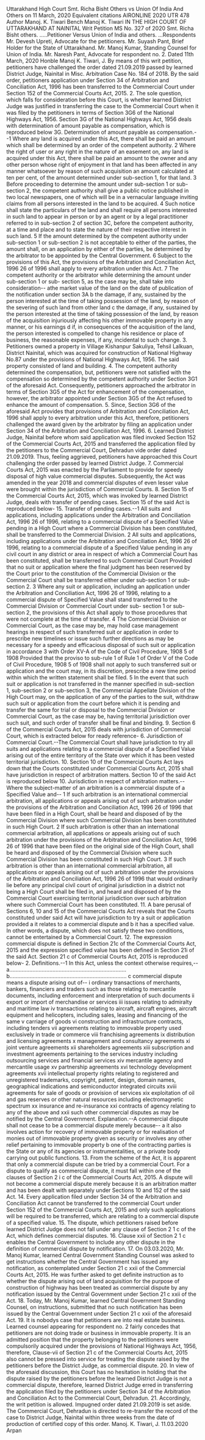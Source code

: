 Uttarakhand High Court Smt. Richa Bisht  Others vs Union Of India And Others on 11 March, 2020 Equivalent citations AIRONLINE 2020 UTR 478 Author Manoj. K. Tiwari Bench Manoj K. Tiwari IN THE HIGH COURT OF UTTARAKHAND AT NAINITAL Writ Petition MS No. 327 of 2020 Smt. Richa Bisht  others. .....Petitioner Versus Union of India and others. ...Respondents Mr. Devesh Upreti, Advocate for the petitioners. Mr. Suyash Pant, Brief Holder for the State of Uttarakhand. Mr. Manoj Kumar, Standing Counsel for Union of India. Mr. Naresh Pant, Advocate for respondent no. 2. Dated 11th March, 2020 Honble Manoj K. Tiwari, J. By means of this writ petition, petitioners have challenged the order dated 21.09.2019 passed by learned District Judge, Nainital in Misc. Arbitration Case No. 184 of 2018. By the said order, petitioners application under Section 34 of Arbitration and Conciliation Act, 1996 has been transferred to the Commercial Court under Section 152 of the Commercial Courts Act, 2015. 2. The sole question, which falls for consideration before this Court, is whether learned District Judge was justified in transferring the case to the Commercial Court when it was filed by the petitioners in terms of Section 3G6 of the National Highways Act, 1956. Section 3G of the National Highways Act, 1956 deals with determination of amount payable as compensation, which is reproduced below 3G. Determination of amount payable as compensation.--1 Where any land is acquired under this Act, there shall be paid an amount which shall be determined by an order of the competent authority. 2 Where the right of user or any right in the nature of an easement on, any land is acquired under this Act, there shall be paid an amount to the owner and any other person whose right of enjoyment in that land has been affected in any manner whatsoever by reason of such acquisition an amount calculated at ten per cent, of the amount determined under sub-section 1, for that land. 3 Before proceeding to determine the amount under sub-section 1 or sub-section 2, the competent authority shall give a public notice published in two local newspapers, one of which will be in a vernacular language inviting claims from all persons interested in the land to be acquired. 4 Such notice shall state the particulars of the land and shall require all persons interested in such land to appear in person or by an agent or by a legal practitioner referred to in sub-section 2 of section 3C, before the competent authority, at a time and place and to state the nature of their respective interest in such land. 5 If the amount determined by the competent authority under sub-section 1 or sub-section 2 is not acceptable to either of the parties, the amount shall, on an application by either of the parties, be determined by the arbitrator to be appointed by the Central Government. 6 Subject to the provisions of this Act, the provisions of the Arbitration and Conciliation Act, 1996 26 of 1996 shall apply to every arbitration under this Act. 7 The competent authority or the arbitrator while determining the amount under sub-section 1 or sub- section 5, as the case may be, shall take into consideration-- athe market value of the land on the date of publication of the notification under section 3A b the damage, if any, sustained by the person interested at the time of taking possession of the land, by reason of the severing of such land from other land c the damage, if any, sustained by the person interested at the time of taking possession of the land, by reason of the acquisition injuriously affecting his other immovable property in any manner, or his earnings d if, in consequences of the acquisition of the land, the person interested is compelled to change his residence or place of business, the reasonable expenses, if any, incidental to such change. 3. Petitioners owned a property in Village Kishanpur Sakuliya, Tehsil Lalkuan, District Nainital, which was acquired for construction of National Highway No.87 under the provisions of National Highways Act, 1956. The said property consisted of land and building. 4. The competent authority determined the compensation, but, petitioners were not satisfied with the compensation so determined by the competent authority under Section 3G1 of the aforesaid Act. Consequently, petitioners approached the arbitrator in terms of Section 3G5 of the Act for enhancement of the compensation, however, the arbitrator appointed under Section 3G5 of the Act refused to enhance the amount of compensation. 5. Since, Section 3G6 of the aforesaid Act provides that provisions of Arbitration and Conciliation Act, 1996 shall apply to every arbitration under this Act, therefore, petitioners challenged the award given by the arbitrator by filing an application under Section 34 of the Arbitration and Conciliation Act, 1996. 6. Learned District Judge, Nainital before whom said application was filed invoked Section 152 of the Commercial Courts Act, 2015 and transferred the application filed by the petitioners to the Commercial Court, Dehradun vide order dated 21.09.2019. Thus, feeling aggrieved, petitioners have approached this Court challenging the order passed by learned District Judge. 7. Commercial Courts Act, 2015 was enacted by the Parliament to provide for speedy disposal of high value commercial disputes. Subsequently, the Act was amended in the year 2018 and commercial disputes of even lesser value were brought within the jurisdiction of Commercial Courts. 8. Section 15 of the Commercial Courts Act, 2015, which was invoked by learned District Judge, deals with transfer of pending cases. Section 15 of the said Act is reproduced below- 15. Transfer of pending cases.--1 All suits and applications, including applications under the Arbitration and Conciliation Act, 1996 26 of 1996, relating to a commercial dispute of a Specified Value pending in a High Court where a Commercial Division has been constituted, shall be transferred to the Commercial Division. 2 All suits and applications, including applications under the Arbitration and Conciliation Act, 1996 26 of 1996, relating to a commercial dispute of a Specified Value pending in any civil court in any district or area in respect of which a Commercial Court has been constituted, shall be transferred to such Commercial Court Provided that no suit or application where the final judgment has been reserved by the Court prior to the constitution of the Commercial Division or the Commercial Court shall be transferred either under sub-section 1 or sub-section 2. 3 Where any suit or application, including an application under the Arbitration and Conciliation Act, 1996 26 of 1996, relating to a commercial dispute of Specified Value shall stand transferred to the Commercial Division or Commercial Court under sub- section 1 or sub-section 2, the provisions of this Act shall apply to those procedures that were not complete at the time of transfer. 4 The Commercial Division or Commercial Court, as the case may be, may hold case management hearings in respect of such transferred suit or application in order to prescribe new timelines or issue such further directions as may be necessary for a speedy and efficacious disposal of such suit or application in accordance 3 with Order XV-A of the Code of Civil Procedure, 1908 5 of 1908 Provided that the proviso to sub-rule 1 of Rule 1 of Order V of the Code of Civil Procedure, 1908 5 of 1908 shall not apply to such transferred suit or application and the court may, in its discretion, prescribe a new time period within which the written statement shall be filed. 5 In the event that such suit or application is not transferred in the manner specified in sub-section 1, sub-section 2 or sub-section 3, the Commercial Appellate Division of the High Court may, on the application of any of the parties to the suit, withdraw such suit or application from the court before which it is pending and transfer the same for trial or disposal to the Commercial Division or Commercial Court, as the case may be, having territorial jurisdiction over such suit, and such order of transfer shall be final and binding. 9. Section 6 of the Commercial Courts Act, 2015 deals with jurisdiction of Commercial Court, which is extracted below for ready reference- 6. Jurisdiction of Commercial Court.--The Commercial Court shall have jurisdiction to try all suits and applications relating to a commercial dispute of a Specified Value arising out of the entire territory of the State over which it has been vested territorial jurisdiction. 10. Section 10 of the Commercial Courts Act lays down that the Courts constituted under Commercial Courts Act, 2015 shall have jurisdiction in respect of arbitration matters. Section 10 of the said Act is reproduced below 10. Jurisdiction in respect of arbitration matters.-- Where the subject-matter of an arbitration is a commercial dispute of a Specified Value and-- 1 If such arbitration is an international commercial arbitration, all applications or appeals arising out of such arbitration under the provisions of the Arbitration and Conciliation Act, 1996 26 of 1996 that have been filed in a High Court, shall be heard and disposed of by the Commercial Division where such Commercial Division has been constituted in such High Court. 2 If such arbitration is other than an international commercial arbitration, all applications or appeals arising out of such arbitration under the provisions of the Arbitration and Conciliation Act, 1996 26 of 1996 that have been filed on the original side of the High Court, shall be heard and disposed of by the Commercial Division where such Commercial Division has been constituted in such High Court. 3 If such arbitration is other than an international commercial arbitration, all applications or appeals arising out of such arbitration under the provisions of the Arbitration and Conciliation Act, 1996 26 of 1996 that would ordinarily lie before any principal civil court of original jurisdiction in a district not being a High Court shall be filed in, and heard and disposed of by the Commercial Court exercising territorial jurisdiction over such arbitration where such Commercial Court has been constituted. 11. A bare perusal of Sections 6, 10 and 15 of the Commercial Courts Act reveals that the Courts constituted under said Act will have jurisdiction to try a suit or application provided a it relates to a commercial dispute and b it has a specified value. In other words, a dispute, which does not satisfy these two conditions, cannot be entertained by a Commercial Court. 12. The expression commercial dispute is defined in Section 21c of the Commercial Courts Act, 2015 and the expression specified value has been defined in Section 21i of the said Act. Section 21 c of Commercial Courts Act, 2015 is reproduced below- 2. Definitions.--1 In this Act, unless the context otherwise requires,-- a............................................................................ b............................................................................ c commercial dispute means a dispute arising out of-- i ordinary transactions of merchants, bankers, financiers and traders such as those relating to mercantile documents, including enforcement and interpretation of such documents ii export or import of merchandise or services iii issues relating to admiralty and maritime law iv transactions relating to aircraft, aircraft engines, aircraft equipment and helicopters, including sales, leasing and financing of the same v carriage of goods vi construction and infrastructure contracts, including tenders vii agreements relating to immovable property used exclusively in trade or commerce viii franchising agreements ix distribution and licensing agreements x management and consultancy agreements xi joint venture agreements xii shareholders agreements xiii subscription and investment agreements pertaining to the services industry including outsourcing services and financial services xiv mercantile agency and mercantile usage xv partnership agreements xvi technology development agreements xvii intellectual property rights relating to registered and unregistered trademarks, copyright, patent, design, domain names, geographical indications and semiconductor integrated circuits xviii agreements for sale of goods or provision of services xix exploitation of oil and gas reserves or other natural resources including electromagnetic spectrum xx insurance and re-insurance xxi contracts of agency relating to any of the above and xxii such other commercial disputes as may be notified by the Central Government. Explanation.--A commercial dispute shall not cease to be a commercial dispute merely because-- a it also involves action for recovery of immovable property or for realisation of monies out of immovable property given as security or involves any other relief pertaining to immovable property b one of the contracting parties is the State or any of its agencies or instrumentalities, or a private body carrying out public functions. 13. From the scheme of the Act, it is apparent that only a commercial dispute can be tried by a commercial Court. For a dispute to qualify as commercial dispute, it must fall within one of the clauses of Section 2 i c of the Commercial Courts Act, 2015. A dispute will not become a commercial dispute merely because it is an arbitration matter and has been dealt with separately under Sections 10 and 152 of the said Act. 14. Every application filed under Section 34 of the Arbitration and Conciliation Act cannot be transferred to the commercial Court under Section 152 of the Commercial Courts Act, 2015 and only such applications will be required to be transferred, which are relating to a commercial dispute of a specified value. 15. The dispute, which petitioners raised before learned District Judge does not fall under any clause of Section 2 1 c of the Act, which defines commercial disputes. 16. Clause xxii of Section 2 1 c enables the Central Government to include any other dispute in the definition of commercial dispute by notification. 17. On 03.03.2020, Mr. Manoj Kumar, learned Central Government Standing Counsel was asked to get instructions whether the Central Government has issued any notification, as contemplated under Section 21 c xxii of the Commercial Courts Act, 2015. He was further asked to get definite instruction as to whether the dispute arising out of land acquisition for the purpose of construction of highway has been treated as commercial dispute by any notification issued by the Central Government under Section 21 c xxii of the Act. 18. Today, Mr. Manoj Kumar, learned Central Government Standing Counsel, on instructions, submitted that no such notification has been issued by the Central Government under Section 21 c xxii of the aforesaid Act. 19. It is nobodys case that petitioners are into real estate business. Learned counsel appearing for respondent no. 2 fairly concedes that petitioners are not doing trade or business in immovable property. It is an admitted position that the property belonging to the petitioners were compulsorily acquired under the provisions of National Highways Act, 1956, therefore, Clause-vii of Section 21 c of the Commercial Courts Act, 2015 also cannot be pressed into service for treating the dispute raised by the petitioners before the District Judge, as commercial dispute. 20. In view of the aforesaid discussion, this Court has no hesitation in holding that the dispute raised by the petitioners before the learned District Judge is not a commercial dispute, therefore, learned District Judge erred in transferring the application filed by the petitioners under Section 34 of the Arbitration and Conciliation Act to the Commercial Court, Dehradun. 21. Accordingly, the writ petition is allowed. Impugned order dated 21.09.2019 is set aside. The Commercial Court, Dehradun is directed to re-transfer the record of the case to District Judge, Nainital within three weeks from the date of production of certified copy of this order. Manoj. K. Tiwari, J. 11.03.2020 Arpan